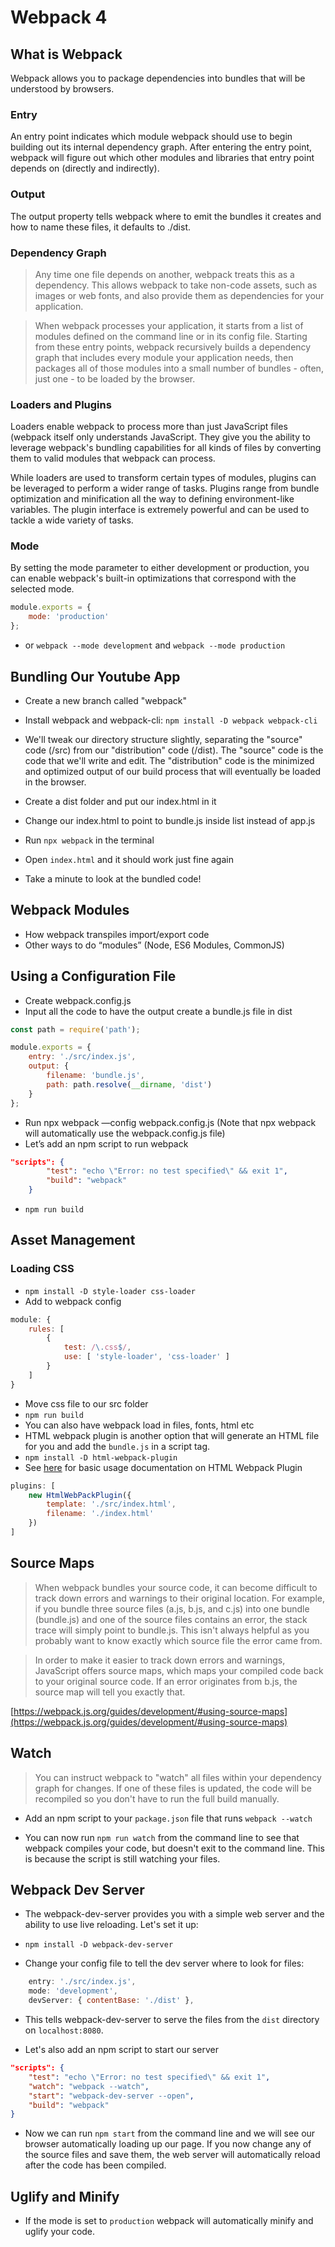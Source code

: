 # Webpack 4

## What is Webpack

Webpack allows you to package dependencies into bundles that will be understood by browsers.

### Entry

An entry point indicates which module webpack should use to begin building out its internal dependency graph. After entering the entry point, webpack will figure out which other modules and libraries that entry point depends on (directly and indirectly).

### Output

The output property tells webpack where to emit the bundles it creates and how to name these files, it defaults to ./dist.

### Dependency Graph

> Any time one file depends on another, webpack treats this as a dependency. This allows webpack to take non-code assets, such as images or web fonts, and also provide them as dependencies for your application.

> When webpack processes your application, it starts from a list of modules defined on the command line or in its config file. Starting from these entry points, webpack recursively builds a dependency graph that includes every module your application needs, then packages all of those modules into a small number of bundles - often, just one - to be loaded by the browser.

### Loaders and Plugins

Loaders enable webpack to process more than just JavaScript files (webpack itself only understands JavaScript. They give you the ability to leverage webpack's bundling capabilities for all kinds of files by converting them to valid modules that webpack can process.

While loaders are used to transform certain types of modules, plugins can be leveraged to perform a wider range of tasks. Plugins range from bundle optimization and minification all the way to defining environment-like variables. The plugin interface is extremely powerful and can be used to tackle a wide variety of tasks.

### Mode

By setting the mode parameter to either development or production, you can enable webpack's built-in optimizations that correspond with the selected mode.

```javascript
module.exports = {
    mode: 'production'
};
```

* or `webpack --mode development` and `webpack --mode production`

## Bundling Our Youtube App

* Create a new branch called "webpack"
* Install webpack and webpack-cli: `npm install -D webpack webpack-cli`
* We'll tweak our directory structure slightly, separating the "source" code (/src) from our "distribution" code (/dist). The "source" code is the code that we'll write and edit. The "distribution" code is the minimized and optimized output of our build process that will eventually be loaded in the browser.

* Create a dist folder and put our index.html in it
* Change our index.html to point to bundle.js inside list instead of app.js
* Run `npx webpack` in the terminal
* Open `index.html` and it should work just fine again
* Take a minute to look at the bundled code!

## Webpack Modules

* How webpack transpiles import/export code
* Other ways to do “modules” (Node, ES6 Modules, CommonJS)

## Using a Configuration File

* Create webpack.config.js
* Input all the code to have the output create a bundle.js file in dist

```javascript
const path = require('path');

module.exports = {
    entry: './src/index.js',
    output: {
        filename: 'bundle.js',
        path: path.resolve(__dirname, 'dist')
    }
};
```

* Run npx webpack —config webpack.config.js (Note that npx webpack will automatically use the webpack.config.js file)
* Let’s add an npm script to run webpack

```JSON
"scripts": {
        "test": "echo \"Error: no test specified\" && exit 1",
        "build": "webpack"
    }
```

* `npm run build`

## Asset Management

### Loading CSS

* `npm install -D style-loader css-loader`
* Add to webpack config

```javascript
module: {
    rules: [
        {
            test: /\.css$/,
            use: [ 'style-loader', 'css-loader' ]
        }
    ]
}
```

* Move css file to our src folder
* `npm run build`
* You can also have webpack load in files, fonts, html etc
* HTML webpack plugin is another option that will generate an HTML file for you and add the `bundle.js` in a script tag.
* `npm install -D html-webpack-plugin`
* See [here](https://webpack.js.org/plugins/html-webpack-plugin/) for basic usage documentation on HTML Webpack Plugin

```javascript
plugins: [
    new HtmlWebPackPlugin({
        template: './src/index.html',
        filename: './index.html'
    })
]
```

## Source Maps

> When webpack bundles your source code, it can become difficult to track down errors and warnings to their original location. For example, if you bundle three source files (a.js, b.js, and c.js) into one bundle (bundle.js) and one of the source files contains an error, the stack trace will simply point to bundle.js. This isn't always helpful as you probably want to know exactly which source file the error came from.

> In order to make it easier to track down errors and warnings, JavaScript offers source maps, which maps your compiled code back to your original source code. If an error originates from b.js, the source map will tell you exactly that.

[https://webpack.js.org/guides/development/#using-source-maps](https://webpack.js.org/guides/development/#using-source-maps)

## Watch

> You can instruct webpack to "watch" all files within your dependency graph for changes. If one of these files is updated, the code will be recompiled so you don't have to run the full build manually.

* Add an npm script to your `package.json` file that runs `webpack --watch`

* You can now run `npm run watch` from the command line to see that webpack compiles your code, but doesn't exit to the command line. This is because the script is still watching your files.

## Webpack Dev Server

* The webpack-dev-server provides you with a simple web server and the ability to use live reloading. Let's set it up:

* `npm install -D webpack-dev-server`

* Change your config file to tell the dev server where to look for files:

```javascript
    entry: './src/index.js',
    mode: 'development',
    devServer: { contentBase: './dist' },
```

* This tells webpack-dev-server to serve the files from the `dist` directory on `localhost:8080`.

* Let's also add an npm script to start our server

```JSON
"scripts": {
    "test": "echo \"Error: no test specified\" && exit 1",
    "watch": "webpack --watch",
    "start": "webpack-dev-server --open",
    "build": "webpack"
}
```

* Now we can run `npm start` from the command line and we will see our browser automatically loading up our page. If you now change any of the source files and save them, the web server will automatically reload after the code has been compiled.

## Uglify and Minify

* If the mode is set to `production` webpack will automatically minify and uglify your code.